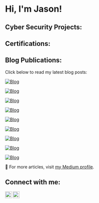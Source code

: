 <h1>Hi, I'm Jason! </h1>

<h2>Cyber Security Projects:</h2>

<h2>Certifications:</h2>

<h2>Blog Publications:</h2>

Click below to read my latest blog posts:

[![Blog](https://img.shields.io/badge/Read%20Blog-The%20End%20of%20Admin%3A%20CISA's%20Call%20to%20Action%20Against%20Default%20Passwords-brightgreen)](https://medium.com/@jasonvictor19/the-end-of-admin-cisa-s-call-to-action-against-default-passwords-d734db6c6114)

[![Blog](https://img.shields.io/badge/Read%20Blog-The%20Rise%20of%20Insider%20Threats%3A%20What%20Every%20Organization%20Should%20Know-brightgreen)](https://jasonvictor19.medium.com/the-rise-of-insider-threats-what-every-organization-should-know-d3857b921f6e)

[![Blog](https://img.shields.io/badge/Read%20Blog-Risk%20and%20Remedies%20of%20Cloud%20Misconfigurations-brightgreen)](https://medium.com/@jasonvictor19/risk-and-remedies-of-cloud-misconfigurations-f64de34fbaa0)

[![Blog](https://img.shields.io/badge/Read%20Blog-Cracking%20the%202020%20Twitter%20Hack%3A%20Takeaways%20from%20a%20Cyber%20Crisis-brightgreen)](https://medium.com/@jasonvictor19/cracking-the-2020-twitter-hack-takeaways-from-a-cyber-crisis-b2990e5c8caf)

[![Blog](https://img.shields.io/badge/Read%20Blog-The%20Inside%20Job%3A%20How%20a%20Fired%20IT%20Manager%27s%20Cyberattack%20Shook%20a%20Massachusetts%20High%20School-brightgreen)](https://medium.com/@jasonvictor19/the-inside-job-how-a-fired-it-managers-cyberattack-shook-a-massachusetts-high-school-4073e01e0373)

[![Blog](https://img.shields.io/badge/Read%20Blog-The%20AT%26T%20Breach%3A%20A%20Wake%20Up%20Call%20for%20Digital%20Security-brightgreen)](https://medium.com/@jasonvictor19/the-at-t-breach-a-wake-up-call-for-digital-security-6be68db4d894)

[![Blog](https://img.shields.io/badge/Read%20Blog-The%20MGM%20Resorts%20Hack%3A%20A%20High%20Stakes%20Game%20of%20Digital%20Security-brightgreen)](https://medium.com/@jasonvictor19/the-mgm-resorts-hack-a-high-stakes-game-of-digital-security-2ee67922e476)

[![Blog](https://img.shields.io/badge/Read%20Blog-Prescription%20Disruption%3A%20Handling%20the%20Repercussions%20of%20a%20Cyberattack%20on%20Medical%20Information-brightgreen)](https://medium.com/@jasonvictor19/prescription-disruption-handling-the-repercussions-of-a-cyberattack-on-medical-information-279c2fee64bf)

[![Blog](https://img.shields.io/badge/Read%20Blog-Exposing%20the%20Vulnerabilities%20in%20Multi--Factor%20Authentication%3A%20How%20Cybercriminals%20Get%20Around%20MFA-brightgreen)](https://medium.com/@jasonvictor19/exposing-the-vulnerabilities-in-multi-factor-authentication-how-cybercriminals-get-around-mfa-37c8d4d65c53)

🔗 For more articles, visit [my Medium profile](https://medium.com/@jasonvictor19).

<h2>Connect with me:</h2>

<a href="https://linkedin.com">
  <img align="left" alt="LinkedIn" width="22px" src="https://cdn.jsdelivr.net/npm/simple-icons@v3/icons/linkedin.svg" />
</a>

<a href="https://medium.com/@jasonvictor19">
  <img align="left" alt="Medium" width="22px" src="https://cdn-icons-png.flaticon.com/512/2111/2111505.png" />
</a>

<!-- Make sure to add some space after the icons -->
<br />
<br />

<!-- Now add your actual link references below -->
[linkedin]: https://linkedin.com
[medium]: https://medium.com/@jasonvictor19
